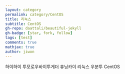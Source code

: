 ```yaml
---
layout: category
permalink: category/CentOS
title: 리눅스
subtitle: CentOS
gh-repo: daattali/beautiful-jekyll
gh-badge: [star, fork, follow]
tags: [test]
comments: true
mathjax: true
author: jiwon
---
```


하이하이 투모로우바이투게더 휴닝카이
리눅스 우분투 CentOS
